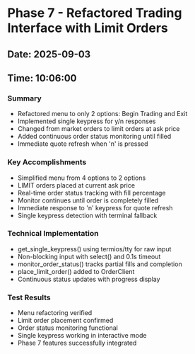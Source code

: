 # Phase 7 - Refactored Trading Interface with Limit Orders

## Date: 2025-09-03
## Time: 10:06:00

### Summary
- Refactored menu to only 2 options: Begin Trading and Exit
- Implemented single keypress for y/n responses
- Changed from market orders to limit orders at ask price
- Added continuous order status monitoring until filled
- Immediate quote refresh when 'n' is pressed

### Key Accomplishments
- Simplified menu from 4 options to 2 options
- LIMIT orders placed at current ask price
- Real-time order status tracking with fill percentage
- Monitor continues until order is completely filled
- Immediate response to 'n' keypress for quote refresh
- Single keypress detection with terminal fallback

### Technical Implementation
- get_single_keypress() using termios/tty for raw input
- Non-blocking input with select() and 0.1s timeout
- monitor_order_status() tracks partial fills and completion
- place_limit_order() added to OrderClient
- Continuous status updates with progress display

### Test Results
- Menu refactoring verified
- Limit order placement confirmed
- Order status monitoring functional
- Single keypress working in interactive mode
- Phase 7 features successfully integrated